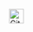 <img alt="GitHub commit activity" src="https://img.shields.io/github/commit-activity/y/tamga05/Microtasks_1-6_React?style=flat-square" height="27">
